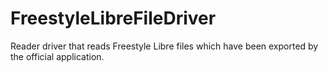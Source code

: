 # FreestyleLibreFileDriver

Reader driver that reads Freestyle Libre files which have been exported by the official application.
